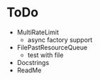 # ToDo
* MultiRateLimit
  * async factory support
* FilePastResourceQueue
  * test with file
* Docstrings
* ReadMe
